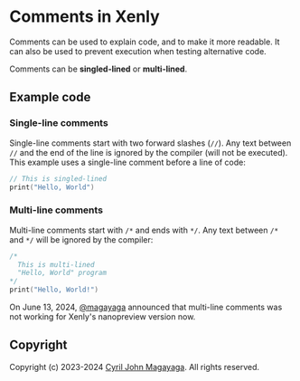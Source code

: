 # Comments in Xenly

Comments can be used to explain code, and to make it more readable. It can also be used to prevent execution when testing alternative code.

Comments can be **singled-lined** or **multi-lined**.

## Example code

### Single-line comments
Single-line comments start with two forward slashes (`//`). Any text between `//` and the end of the line is ignored by the compiler (will not be executed). This example uses a single-line comment before a line of code:

```swift
// This is singled-lined
print("Hello, World")
```

### Multi-line comments
Multi-line comments start with `/*` and ends with `*/`. Any text between `/*` and `*/` will be ignored by the compiler:

```swift
/*
  This is multi-lined
  "Hello, World" program
*/
print("Hello, World!")
```

On June 13, 2024, [@magayaga](https://github.com/magayaga) announced that multi-line comments was not working for Xenly's nanopreview version now.

## Copyright

Copyright (c) 2023-2024 [Cyril John Magayaga](https://github.com/magayaga). All rights reserved.
